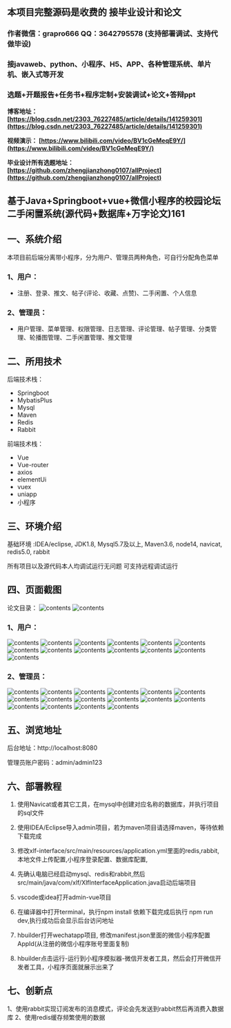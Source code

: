 ## 本项目完整源码是收费的  接毕业设计和论文

### 作者微信：grapro666 QQ：3642795578 (支持部署调试、支持代做毕设)

### 接javaweb、python、小程序、H5、APP、各种管理系统、单片机、嵌入式等开发

### 选题+开题报告+任务书+程序定制+安装调试+论文+答辩ppt

**博客地址：
[https://blog.csdn.net/2303_76227485/article/details/141259301](https://blog.csdn.net/2303_76227485/article/details/141259301)**

**视频演示：
[https://www.bilibili.com/video/BV1cGeMeqE9Y/](https://www.bilibili.com/video/BV1cGeMeqE9Y/)**

**毕业设计所有选题地址：
[https://github.com/zhengjianzhong0107/allProject](https://github.com/zhengjianzhong0107/allProject)**

## 基于Java+Springboot+vue+微信小程序的校园论坛二手闲置系统(源代码+数据库+万字论文)161

## 一、系统介绍
本项目前后端分离带小程序，分为用户、管理员两种角色，可自行分配角色菜单
### 1、用户：
- 注册、登录、推文、帖子(评论、收藏、点赞)、二手闲置、个人信息

### 2、管理员：
- 用户管理、菜单管理、权限管理、日志管理、评论管理、帖子管理、分类管理、轮播图管理、二手闲置管理、推文管理

## 二、所用技术

后端技术栈：

- Springboot
- MybatisPlus
- Mysql
- Maven
- Redis
- Rabbit

前端技术栈：
 
- Vue
- Vue-router
- axios
- elementUi
- vuex
- uniapp
- 小程序

## 三、环境介绍

基础环境 :IDEA/eclipse, JDK1.8, Mysql5.7及以上, Maven3.6, node14, navicat, redis5.0, rabbit

所有项目以及源代码本人均调试运行无问题 可支持远程调试运行

## 四、页面截图
论文目录：
![contents](./picture/picture0.png)
![contents](./picture/picture00.png)
### 1、用户：
![contents](./picture/picture1.png)
![contents](./picture/picture2.png)
![contents](./picture/picture3.png)
![contents](./picture/picture4.png)
![contents](./picture/picture5.png)
![contents](./picture/picture6.png)
![contents](./picture/picture7.png)
![contents](./picture/picture8.png)
![contents](./picture/picture9.png)
![contents](./picture/picture10.png)
![contents](./picture/picture11.png)
![contents](./picture/picture12.png)
![contents](./picture/picture13.png)
### 2、管理员：
![contents](./picture/picture14.png)
![contents](./picture/picture15.png)
![contents](./picture/picture16.png)
![contents](./picture/picture17.png)
![contents](./picture/picture18.png)
![contents](./picture/picture19.png)
![contents](./picture/picture20.png)
![contents](./picture/picture21.png)
![contents](./picture/picture22.png)
![contents](./picture/picture23.png)
![contents](./picture/picture24.png)
![contents](./picture/picture25.png)
![contents](./picture/picture26.png)
![contents](./picture/picture27.png)
![contents](./picture/picture28.png)
![contents](./picture/picture29.png)

## 五、浏览地址

后台地址：http://localhost:8080

管理员账户密码：admin/admin123

## 六、部署教程
1. 使用Navicat或者其它工具，在mysql中创建对应名称的数据库，并执行项目的sql文件

2. 使用IDEA/Eclipse导入admin项目，若为maven项目请选择maven，等待依赖下载完成

3. 修改xlf-interface/src/main/resources/application.yml里面的redis,rabbit,本地文件上传配置,小程序登录配置、数据库配置,

4. 先确认电脑已经启动mysql、redis和rabbit,然后src/main/java/com/xlf/XlfInterfaceApplication.java启动后端项目

5. vscode或idea打开admin-vue项目

6. 在编译器中打开terminal，执行npm install 依赖下载完成后执行 npm run dev,执行成功后会显示后台访问地址

7. hbuilder打开wechatapp项目, 修改manifest.json里面的微信小程序配置AppId(从注册的微信小程序账号里面复制)

8. hbuilder点击运行-运行到小程序模拟器-微信开发者工具，然后会打开微信开发者工具，小程序页面就展示出来了

## 七、创新点
1、使用rabbit实现订阅发布的消息模式，评论会先发送到rabbit然后再消费入数据库
2、使用redis缓存频繁使用的数据

